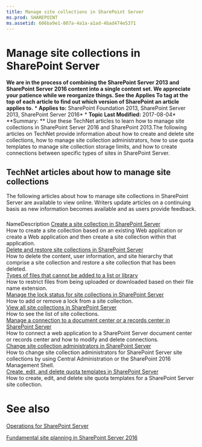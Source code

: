 ```yaml
---
title: Manage site collections in SharePoint Server
ms.prod: SHAREPOINT
ms.assetid: 606ba9e1-807a-4a1a-a1ad-4bad474e5371
---
```



# Manage site collections in SharePoint Server
 **We are in the process of combining the SharePoint Server 2013 and SharePoint Server 2016 content into a single content set. We appreciate your patience while we reorganize things. See the Applies To tag at the top of each article to find out which version of SharePoint an article applies to.** * **Applies to:** SharePoint Foundation 2013, SharePoint Server 2013, SharePoint Server 2016*  * **Topic Last Modified:** 2017-08-04* **Summary: ** Use these TechNet articles to learn how to manage site collections in SharePoint Server 2016 and SharePoint 2013.The following articles on TechNet provide information about how to create and delete site collections, how to manage site collection administrators, how to use quota templates to manage site collection storage limits, and how to create connections between specific types of sites in SharePoint Server.
## TechNet articles about how to manage site collections

The following articles about how to manage site collections in SharePoint Server are available to view online. Writers update articles on a continuing basis as new information becomes available and as users provide feedback.
### 

NameDescription [Create a site collection in SharePoint Server](html/create-a-site-collection-in-sharepoint-server.md) <br/> How to create a site collection based on an existing Web application or create a Web application and then create a site collection within that application.  <br/>  [Delete and restore site collections in SharePoint Server](html/delete-and-restore-site-collections-in-sharepoint-server.md) <br/> How to delete the content, user information, and site hierarchy that comprise a site collection and restore a site collection that has been deleted.  <br/>  [Types of files that cannot be added to a list or library](https://go.microsoft.com/fwlink/?linkid=845507) <br/>  How to restrict files from being uploaded or downloaded based on their file name extension. <br/>  [Manage the lock status for site collections in SharePoint Server](html/manage-the-lock-status-for-site-collections-in-sharepoint-server.md) <br/> How to add or remove a lock from a site collection.  <br/>  [View all site collections in SharePoint Server](html/view-all-site-collections-in-sharepoint-server.md) <br/> How to see the list of site collections.  <br/>  [Manage a connection to a document center or a records center in SharePoint Server](html/manage-a-connection-to-a-document-center-or-a-records-center-in-sharepoint-serve.md) <br/> How to connect a web application to a SharePoint Server document center or records center and how to modify and delete connections.  <br/>  [Change site collection administrators in SharePoint Server](html/change-site-collection-administrators-in-sharepoint-server.md) <br/> How to change site collection administrators for SharePoint Server site collections by using Central Administration or the SharePoint 2016 Management Shell.  <br/>  [Create, edit, and delete quota templates in SharePoint Server](html/create-edit-and-delete-quota-templates-in-sharepoint-server.md) <br/> How to create, edit, and delete site quota templates for a SharePoint Server site collection.  <br/> 
# See also

#### 

 [Operations for SharePoint Server](html/operations-for-sharepoint-server.md)
  
    
    
 [Fundamental site planning in SharePoint Server 2016](html/fundamental-site-planning-in-sharepoint-server-2016.md)
  
    
    

  
    
    

